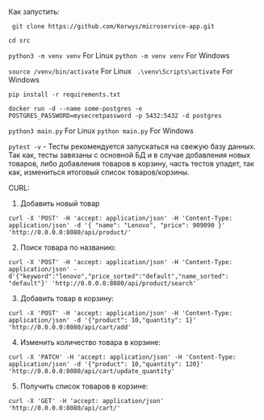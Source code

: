 Как запустить:

`` git clone https://github.com/Korwys/microservice-app.git``

``cd src``

``python3 -m venv venv`` For Linux
``python -m venv venv`` For Windows

``source /venv/bin/activate`` For Linux
`` .\venv\Scripts\activate`` For Windows

``pip install -r requirements.txt``

``docker run -d --name some-postgres -e POSTGRES_PASSWORD=mysecretpassword -p 5432:5432 -d postgres``

``python3 main.py`` For Linux
``python main.py`` For Windows

``pytest -v`` - Тесты рекомендуется запускаться на свежую базу данных. Так как, тесты завязаны с основной БД и в
случае добавления новых товаров, либо добавления товаров в корзину, часть тестов упадет, так как, измениться итоговый
список товаров/корзины.


CURL:

1) Добавить новый товар

``curl -X 'POST' -H 'accept: application/json' -H 'Content-Type: application/json' -d '{ "name": "Lenovo", "price": 909090 }' 'http://0.0.0.0:8080/api/product/' ``

2) Поиск товара по названию:

``curl -X 'POST' -H 'accept: application/json' -H 'Content-Type: application/json' -d'{"keyword":"lenovo","price_sorted":"default","name_sorted": "default"}' 'http://0.0.0.0:8080/api/product/search' ``

3) Добавить товар в корзину:

``curl -X 'POST' -H 'accept: application/json' -H 'Content-Type: application/json' -d '{"product": 10,"quantity": 1}' 'http://0.0.0.0:8080/api/cart/add' ``

4) Изменить количество товара в корзине:

``curl -X 'PATCH' -H 'accept: application/json' -H 'Content-Type: application/json' -d '{"product": 10,"quantity": 120}' 'http://0.0.0.0:8080/api/cart/update_quantity' ``

5) Получить список товаров в корзине:

``curl -X 'GET' -H 'accept: application/json' 'http://0.0.0.0:8080/api/cart/' ``

